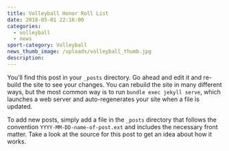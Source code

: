 ```yaml
---
title: Volleyball Honor Roll List
date: 2018-05-01 22:16:00
categories:
  - volleyball
  - news
sport-category: Volleyball
news_thumb_image: /uploads/volleyball_thumb.jpg
description:
---
```


You’ll find this post in your `_posts` directory. Go ahead and edit it and re-build the site to see your changes. You can rebuild the site in many different ways, but the most common way is to run `bundle exec jekyll serve`, which launches a web server and auto-regenerates your site when a file is updated.

To add new posts, simply add a file in the `_posts` directory that follows the convention `YYYY-MM-DD-name-of-post.ext` and includes the necessary front matter. Take a look at the source for this post to get an idea about how it works.

